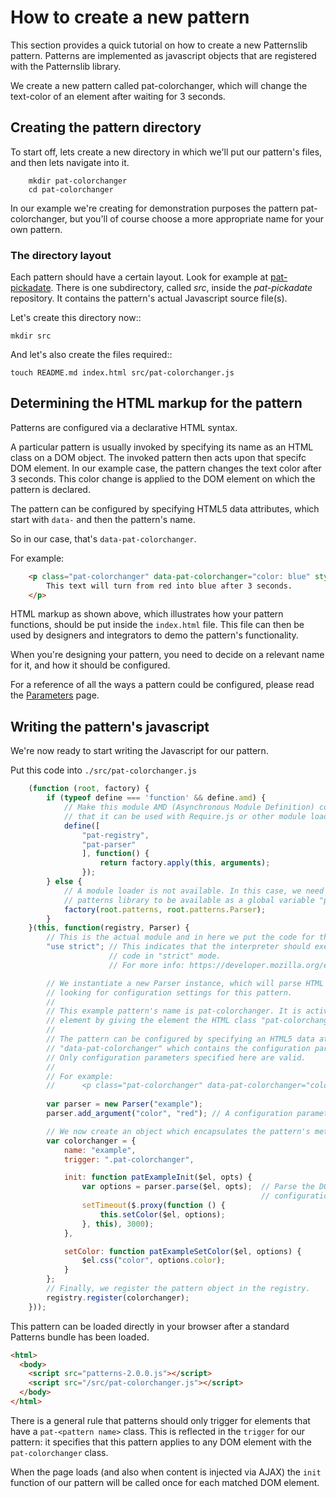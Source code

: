 # How to create a new pattern

This section provides a quick tutorial on how to create a new Patternslib pattern.
Patterns are implemented as javascript objects that are registered with the Patternslib library.

We create a new pattern called pat-colorchanger, which will change
the text-color of an element after waiting for 3 seconds.

## Creating the pattern directory

To start off, lets create a new directory in which we'll put our pattern's
files, and then lets navigate into it.

```
    mkdir pat-colorchanger
    cd pat-colorchanger
```

In our example we're creating for demonstration purposes the pattern
pat-colorchanger, but you'll of course choose a more appropriate
name for your own pattern.

### The directory layout

Each pattern should have a certain layout. Look for example at [pat-pickadate](https://github.com/Patternslib/pat-pickadate).
There is one subdirectory, called *src*, inside the *pat-pickadate* repository.
It contains the pattern's actual Javascript source file(s).

Let's create this directory now::

    mkdir src

And let's also create the files required::

    touch README.md index.html src/pat-colorchanger.js


## Determining the HTML markup for the pattern

Patterns are configured via a declarative HTML syntax.

A particular pattern is usually invoked by specifying its name as an HTML class on a DOM object.
The invoked pattern then acts upon that specifc DOM element. In our example case, the pattern
changes the text color after 3 seconds. This color change is applied to the DOM
element on which the pattern is declared.

The pattern can be configured by specifying HTML5 data attributes, which start with
``data-`` and then the pattern's name.

So in our case, that's ``data-pat-colorchanger``.

For example:

``` html
    <p class="pat-colorchanger" data-pat-colorchanger="color: blue" style="color: red">
        This text will turn from red into blue after 3 seconds.
    </p>
```

HTML markup as shown above, which illustrates how your pattern functions, should be put
inside the `index.html` file. This file can then be used by designers and integrators
to demo the pattern's functionality.

When you're designing your pattern, you need to decide on a relevant name for it,
and how it should be configured.

For a reference of all the ways a pattern could be configured, please read the
[Parameters](/parameters) page.

## Writing the pattern's javascript

We're now ready to start writing the Javascript for our pattern.

Put this code into ``./src/pat-colorchanger.js``

```javascript
    (function (root, factory) {
        if (typeof define === 'function' && define.amd) {
            // Make this module AMD (Asynchronous Module Definition) compatible, so
            // that it can be used with Require.js or other module loaders.
            define([
                "pat-registry",
                "pat-parser"
                ], function() {
                    return factory.apply(this, arguments);
                });
        } else {
            // A module loader is not available. In this case, we need the
            // patterns library to be available as a global variable "patterns"
            factory(root.patterns, root.patterns.Parser);
        }
    }(this, function(registry, Parser) {
        // This is the actual module and in here we put the code for the pattern.
        "use strict"; // This indicates that the interpreter should execute
                      // code in "strict" mode.
                      // For more info: https://developer.mozilla.org/en-US/docs/Web/JavaScript/Reference/Strict_mode

        // We instantiate a new Parser instance, which will parse HTML markup
        // looking for configuration settings for this pattern.
        //
        // This example pattern's name is pat-colorchanger. It is activated on a DOM
        // element by giving the element the HTML class "pat-colorchanger".
        //
        // The pattern can be configured by specifying an HTML5 data attribute
        // "data-pat-colorchanger" which contains the configuration parameters
        // Only configuration parameters specified here are valid.
        //
        // For example:
        //      <p class="pat-colorchanger" data-pat-colorchanger="color: blue">Hello World</p>
         
        var parser = new Parser("example");
        parser.add_argument("color", "red"); // A configuration parameter and its default value.

        // We now create an object which encapsulates the pattern's methods
        var colorchanger = {
            name: "example",
            trigger: ".pat-colorchanger",

            init: function patExampleInit($el, opts) {
                var options = parser.parse($el, opts);  // Parse the DOM element to retrieve the
                                                        // configuration settings.
                setTimeout($.proxy(function () {
                    this.setColor($el, options);
                }, this), 3000);
            },

            setColor: function patExampleSetColor($el, options) {
                $el.css("color", options.color);
            }
        };
        // Finally, we register the pattern object in the registry.
        registry.register(colorchanger);
    }));
```

This pattern can be loaded directly in your browser after a standard Patterns
bundle has been loaded.

```html
<html>
  <body>
    <script src="patterns-2.0.0.js"></script>
    <script src="/src/pat-colorchanger.js"></script> 
  </body>
</html>
```

There is a general rule that patterns should only trigger for elements that
have a ``pat-<pattern name>`` class. This is reflected in the ``trigger`` for our
pattern: it specifies that this pattern applies to any DOM element with the
``pat-colorchanger`` class.

When the page loads (and also when content is injected via AJAX) the ``init``
function of our pattern will be called once for each matched DOM element.
